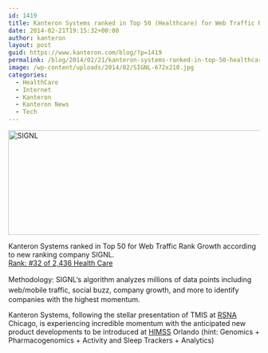 ```yaml
---
id: 1419
title: Kanteron Systems ranked in Top 50 (Healthcare) for Web Traffic Rank Growth
date: 2014-02-21T19:15:32+00:00
author: kanteron
layout: post
guid: https://www.kanteron.com/blog/?p=1419
permalink: /blog/2014/02/21/kanteron-systems-ranked-in-top-50-healthcare-for-web-traffic-rank-growth/
image: /wp-content/uploads/2014/02/SIGNL-672x210.jpg
categories:
  - HealthCare
  - Internet
  - Kanteron
  - Kanteron News
  - Tech
---
```

<img alt="SIGNL" src="https://blog.kanteron.com/wp-content/uploads/2014/02/SIGNL.jpg" width="970" height="210" />

Kanteron Systems ranked in Top 50 for Web Traffic Rank Growth according to new ranking company SIGNL.  
<a title="https://signl.com/award/public/kanteron-systems/health-care-2013-dec-b-web" href="https://signl.com/award/public/kanteron-systems/health-care-2013-dec-b-web" target="_blank">Rank: #32 of 2,436 Health Care</a> 

<span style="line-height: 1.5em">Methodology: SIGNL‘s algorithm analyzes millions of data points including web/mobile traffic, </span>social buzz, company growth, and more to identify companies with the highest momentum.

Kanteron Systems, following the stellar presentation of TMIS at <a title="https://rsna2013.rsna.org/" href="https://rsna2013.rsna.org/" target="_blank">RSNA</a> Chicago, is experiencing incredible momentum with the anticipated new product developments to be introduced at <a title="https://www.himssconference.org/" href="https://www.himssconference.org/" target="_blank">HIMSS</a> Orlando (hint: Genomics + Pharmacogenomics + Activity and Sleep Trackers + Analytics)